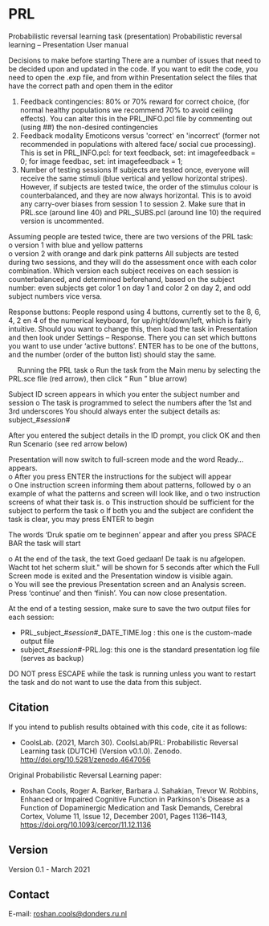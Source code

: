 # PRL
Probabilistic reversal learning task (presentation)
Probabilistic reversal learning – Presentation User manual
 
Decisions to make before starting
There are a number of issues that need to be decided upon and updated in the code. If you want to edit the code, you need to open the .exp file, and from within Presentation select the files that have the correct path and open them in the editor

1.	Feedback contingencies: 
80% or 70% reward for correct choice, (for normal healthy populations we recommend 70% to avoid ceiling effects). 
You can alter this in the PRL_INFO.pcl file by commenting out (using ##) the non-desired contingencies
2.	Feedback  modality
Emoticons versus 'correct' en 'incorrect' (former not recommended in populations with altered face/ social cue processing). 
This is set in PRL_INFO.pcl:
for text feedback, set: 	int imagefeedback = 0; 
for image feedbac, set: 	int imagefeedback = 1;
3.	Number of testing sessions
If subjects are tested once, everyone will receive the same stimuli (blue vertical and yellow horizontal stripes). However, if subjects are tested twice, the order of the stimulus colour is counterbalanced, and they are now always horizontal. This is to avoid any carry-over biases from session 1 to session 2. 
Make sure that in PRL.sce (around line 40) and PRL_SUBS.pcl (around line 10)  the required version is uncommented. 


Assuming people are tested twice, there are two versions of the PRL task:  
o  version 1 with blue and yellow patterns  
o  version 2 with orange and dark pink patterns 
All subjects are tested during two sessions, and they will do the assessment once with each color combination. Which version each subject receives on each session is counterbalanced, and determined beforehand, based on the subject number: even subjects get color 1 on day 1 and color 2 on day 2, and odd subject numbers vice versa.

Response buttons:
People respond using 4 buttons, currently set to the 8, 6, 4, 2 en 4 of the numerical keyboard, for up/right/down/left, which is fairly intuitive. Should you want to change this, then load the task in Presentation and then look under Settings – Response. There you can set which buttons you want to use under ‘active buttons’. ENTER has to be one of the buttons, and the number (order of the button list) should stay the same. 

 
Running the PRL task 
o  Run the task from the Main menu by selecting the PRL.sce file (red arrow), then click “
Run ” blue arrow)

 

Subject ID screen appears in which you enter the subject number and session 
o  The task is programmed to select the numbers after the 1st and 3rd  underscores 
You should always enter the subject details as:  subject_#_session_#

After you entered the subject details in the ID prompt, you click OK and then Run Scenario
 (see red arrow below)

 

Presentation will now switch to full-screen mode and the word Ready… appears.  
o  After you press ENTER the instructions for the subject will appear  
o  One instruction screen informing them about patterns, followed by 
o  an example of what the patterns and screen will look like, and 
o  two instruction screens of what their task is. 
o  This instruction should be sufficient for the subject to perform the task 
o  If both you and the subject are confident the task is clear, you may press ENTER to begin

The words ‘Druk spatie om te beginnen’ appear and after you press SPACE BAR the task will start 
 
o  At the end of the task, the text Goed gedaan! De taak is nu afgelopen. Wacht tot het scherm sluit."
 will be shown for 5 seconds after which the Full Screen mode is exited and the Presentation window is visible again.  
o  You will see the previous Presentation screen and an Analysis screen. Press ‘continue’ and then ‘finish’. You can now close presentation. 

At the end of a testing session, make sure to save the two output files for each session:
- PRL_subject_#_session_#_DATE_TIME.log : this one is the custom-made output file
- subject_#_session_#-PRL.log: this one is the standard presentation log file (serves as backup)

DO NOT press ESCAPE while the task is running unless  you want to restart the task and do not want to use the data from this subject. 


## Citation

If you intend to publish results obtained with this code, cite it as follows:

- CoolsLab. (2021, March 30). CoolsLab/PRL: Probabilistic Reversal Learning task (DUTCH) (Version v0.1.0). Zenodo. http://doi.org/10.5281/zenodo.4647056

Original Probabilistic Reversal Learning paper:

- Roshan Cools, Roger A. Barker, Barbara J. Sahakian, Trevor W. Robbins, Enhanced or Impaired Cognitive Function in Parkinson's Disease as a Function of Dopaminergic Medication and Task Demands, Cerebral Cortex, Volume 11, Issue 12, December 2001, Pages 1136–1143, https://doi.org/10.1093/cercor/11.12.1136

## Version

Version 0.1 - March 2021

## Contact

E-mail: roshan.cools@donders.ru.nl
